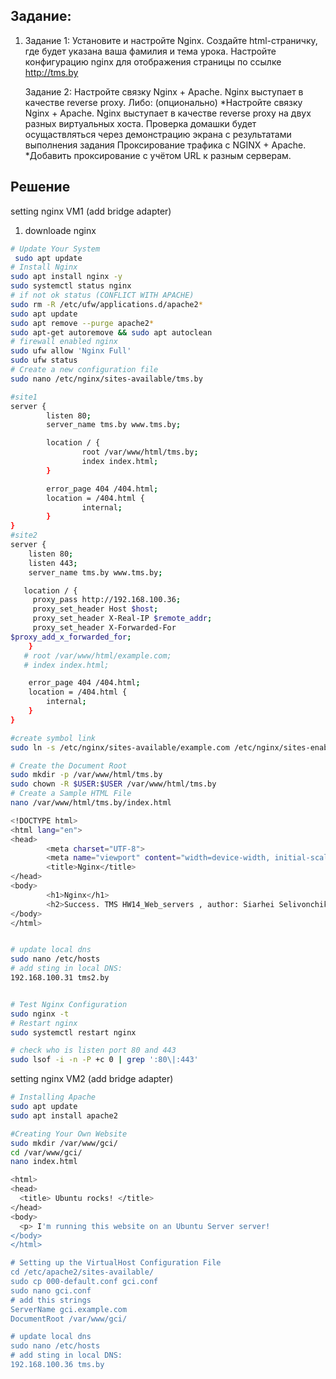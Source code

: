 ## Задание:
1.  Задание 1:
    Установите и настройте Nginx. Создайте html-страничку, где будет указана
    ваша фамилия и тема урока. Настройте конфигурацию nginx для отображения
    страницы по ссылке http://tms.by

    Задание 2:
    Настройте связку Nginx + Apache. Nginx выступает в качестве reverse proxy. Либо:
    (опционально)
    *Настройте связку Nginx + Apache. Nginx выступает в качестве reverse proxy на двух разных виртуальных хоста.
    Проверка домашки будет осущаствляться через демонстрацию экрана с результатами выполнения задания
    Проксирование трафика с NGINX + Apache. 
    *Добавить проксирование с учётом URL к разным серверам.

## Решение
setting nginx VM1 (add bridge adapter)
1.    downloade nginx
```bash
# Update Your System
 sudo apt update
# Install Nginx
sudo apt install nginx -y
sudo systemctl status nginx
# if not ok status (CONFLICT WITH APACHE)
sudo rm -R /etc/ufw/applications.d/apache2*
sudo apt update
sudo apt remove --purge apache2*
sudo apt-get autoremove && sudo apt autoclean
# firewall enabled nginx
sudo ufw allow 'Nginx Full'
sudo ufw status
# Create a new configuration file
sudo nano /etc/nginx/sites-available/tms.by  

#site1
server {
        listen 80;
        server_name tms.by www.tms.by;

        location / {
                root /var/www/html/tms.by;
                index index.html;
        }

        error_page 404 /404.html;
        location = /404.html {
                internal;
        }
}
#site2
server {
    listen 80;
    listen 443;
    server_name tms.by www.tms.by;

   location / {
     proxy_pass http://192.168.100.36;
     proxy_set_header Host $host;
     proxy_set_header X-Real-IP $remote_addr;
     proxy_set_header X-Forwarded-For
$proxy_add_x_forwarded_for;
    }
   # root /var/www/html/example.com;
   # index index.html;   

    error_page 404 /404.html;
    location = /404.html {
        internal;
    }
}

#create symbol link
sudo ln -s /etc/nginx/sites-available/example.com /etc/nginx/sites-enabled/

# Create the Document Root
sudo mkdir -p /var/www/html/tms.by
sudo chown -R $USER:$USER /var/www/html/tms.by
# Create a Sample HTML File
nano /var/www/html/tms.by/index.html

<!DOCTYPE html>
<html lang="en">
<head>
        <meta charset="UTF-8">
        <meta name="viewport" content="width=device-width, initial-scale=1.0">
        <title>Nginx</title>
</head>
<body>
        <h1>Nginx</h1>
        <h2>Success. TMS HW14_Web_servers , author: Siarhei Selivonchik</h1>
</body>
</html>


# update local dns
sudo nano /etc/hosts
# add sting in local DNS:
192.168.100.31 tms2.by


# Test Nginx Configuration
sudo nginx -t
# Restart nginx
sudo systemctl restart nginx

# check who is listen port 80 and 443
sudo lsof -i -n -P +c 0 | grep ':80\|:443'


```
setting nginx VM2 (add bridge adapter)
```bash
# Installing Apache
sudo apt update
sudo apt install apache2

#Creating Your Own Website
sudo mkdir /var/www/gci/
cd /var/www/gci/
nano index.html

<html>
<head>
  <title> Ubuntu rocks! </title>
</head>
<body>
  <p> I'm running this website on an Ubuntu Server server!
</body>
</html>

# Setting up the VirtualHost Configuration File
cd /etc/apache2/sites-available/
sudo cp 000-default.conf gci.conf
sudo nano gci.conf 
# add this strings
ServerName gci.example.com
DocumentRoot /var/www/gci/

# update local dns
sudo nano /etc/hosts
# add sting in local DNS:
192.168.100.36 tms.by
```

